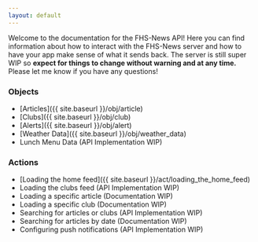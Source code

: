 ```yaml
---
layout: default
---
```

Welcome to the documentation for the FHS-News API! Here you can find information about how to interact with the FHS-News server and how to have your app make sense of what it sends back. The server is still super WIP so **expect for things to change without warning and at any time.** Please let me know if you have any questions!

### Objects
  - [Articles]({{ site.baseurl }}/obj/article)
  - [Clubs]({{ site.baseurl }}/obj/club)
  - [Alerts]({{ site.baseurl }}/obj/alert)
  - [Weather Data]({{ site.baseurl }}/obj/weather_data)
  - Lunch Menu Data (API Implementation WIP)

### Actions
  - [Loading the home feed]({{ site.baseurl }}/act/loading_the_home_feed)
  - Loading the clubs feed (API Implementation WIP)
  - Loading a specific article (Documentation WIP)
  - Loading a specific club (Documentation WIP)
  - Searching for articles or clubs (API Implementation WIP)
  - Searching for articles by date (Documentation WIP)
  - Configuring push notifications (API Implementation WIP)
